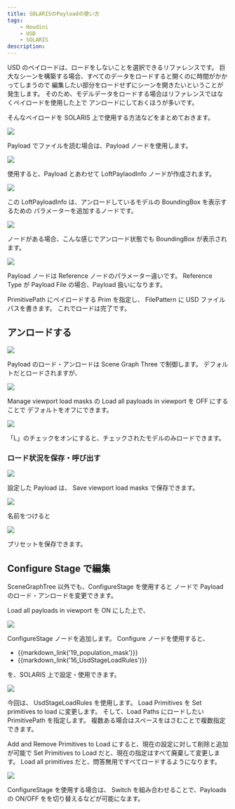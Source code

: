 ```yaml
---
title: SOLARISのPayloadの使い方
tags:
    - Houdini
    - USD
    - SOLARIS
description:
---
```


USD のペイロードは、ロードをしないことを選択できるリファレンスです。
巨大なシーンを構築する場合、すべてのデータをロードすると開くのに時間がかかってしまうので
編集したい部分をロードせずにシーンを開きたいということが発生します。
そのため、モデルデータをロードする場合はリファレンスではなくペイロードを使用した上で
アンロードにしておくほうが多いです。

そんなペイロードを SOLARIS 上で使用する方法などをまとめておきます。

![](https://gyazo.com/5471484816a8848d69f619a0afdf1246.png)

Payload でファイルを読む場合は、Payload ノードを使用します。

![](https://gyazo.com/ff84522e36b05a77f9afd286cf643307.png)

使用すると、Payload とあわせて LoftPaylaodInfo ノードが作成されます。

![](https://gyazo.com/8a0c4ef8c70040d94655de0dd12bf75d.png)

この LoftPayloadInfo は、アンロードしているモデルの BoundingBox を表示するための
パラメーターを追加するノードです。

![](https://gyazo.com/2817f9f1760931125496e999f1e57996.png)

ノードがある場合、こんな感じでアンロード状態でも BoundingBox が表示されます。

![](https://gyazo.com/5c4e9e5defa29910d44a09e3bb9f010d.png)

Payload ノードは Reference ノードのパラメーター違いです。
Reference Type が Payload File の場合、Payload 扱いになります。

PrimitivePath にペイロードする Prim を指定し、
FilePattern に USD ファイルパスを書きます。
これでロードは完了です。

## アンロードする

![](https://gyazo.com/8883082db52690de9c39b9df9510fbe6.png)

Payload のロード・アンロードは Scene Graph Three で制御します。
デフォルトだとロードされますが、

![](https://gyazo.com/b214ea0d90835a7fc3d6a45945b1c7c9.png)

Manage viewport load masks の Load all payloads in viewport を OFF にすることで
デフォルトをオフにできます。

![](https://gyazo.com/4cf7346227eddd29968bffd053fe5672.png)

「L」のチェックをオンにすると、チェックされたモデルのみロードできます。

### ロード状況を保存・呼び出す

![](https://gyazo.com/18b9553321e99d1958ee184a03d7117c.png)

設定した Payload は、 Save viewport load masks で保存できます。

![](https://gyazo.com/2ba3b5685902ea318f83e3a21e059599.png)

名前をつけると

![](https://gyazo.com/6ca779ef499d3def6b8c817e3a075df7.png)

プリセットを保存できます。

## Configure Stage で編集

SceneGraphTree 以外でも、ConfigureStage を使用すると
ノードで Payload のロード・アンロードを変更できます。

Load all payloads in viewport を ON にした上で、

![](https://gyazo.com/33045cb8768d1c0d3d144f58aa3fa755.png)

ConfigureStage ノードを追加します。
Configure ノードを使用すると、

-   {{markdown_link('19_population_mask')}}
-   {{markdown_link('16_UsdStageLoadRules')}}

を、SOLARIS 上で設定・使用できます。

![](https://gyazo.com/35380489c544140dfe178bb23b1c66cd.png)

今回は、 UsdStageLoadRules を使用します。
Load Primitives を Set primitives to load に変更します。
そして、Load Paths にロードしたい PrimitivePath を指定します。
複数ある場合はスペースをはさむことで複数指定できます。

Add and Remove Primitives to Load にすると、現在の設定に対して削除と追加が可能で
Set Primitives to Load だと、現在の指定はすべて廃棄して変更します。
Load all primitives だと、問答無用ですべてロードするようになります。

![](https://gyazo.com/986a0741d6c8a1bf2da9d7f46c546a45.png)

ConfigureStage を使用する場合は、
Switch を組み合わせることで、Payloads の ON/OFF をを切り替えるなどが可能になます。
